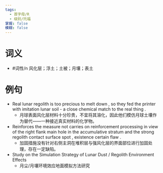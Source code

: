 ```yaml
---
tags:
  - 首字母/R
  - 级别/托福
掌握: false
模糊: false
---
```

# 词义
- #词性/n  风化层；浮土；土被；月壤；表土
# 例句
- Real lunar regolith is too precious to melt down , so they fed the printer with imitation lunar soil - a close chemical match to the real thing .
	- 月球表面风化层材料十分珍贵，不宜将其溶化，因此他们模仿月球土壤作为替代——一种接近真实材料的化学物。
- Reinforces the measure not carries on reinforcement processing in view of the right flank main hole in the accumulative stratum and the strong regolith contact surface spot , existence certain flaw .
	- 加固措施没有针对右侧主洞在堆积层与强风化层的界面部位进行加固处理，存在一定缺陷。
- Study on the Simulation Strategy of Lunar Dust \/ Regolith Environment Effects
	- 月尘\/月壤环境效应地面模拟方法研究

